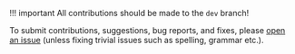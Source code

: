 !!! important
    All contributions should be made to the `dev` branch!

To submit contributions, suggestions, bug reports, and fixes, please [open an issue](https://github.com/rjdev-rbx/notify/issues) (unless fixing trivial issues such as spelling, grammar etc.).
